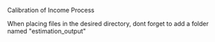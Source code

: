 Calibration of Income Process


When placing files in the desired directory, dont forget to add a folder named "estimation_output"
